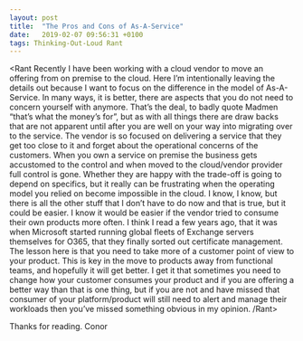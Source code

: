 ```yaml
---
layout: post
title:  "The Pros and Cons of As-A-Service"
date:   2019-02-07 09:56:31 +0100
tags: Thinking-Out-Loud Rant
---
```


<Rant Recently I have been working with a cloud vendor to move an offering from on premise to the cloud. Here I’m intentionally leaving the details out because I want to focus on the difference in the model of As-A-Service. In many ways, it is better, there are aspects that you do not need to concern yourself with anymore. That’s the deal, to badly quote Madmen “that’s what the money’s for”, but as with all things there are draw backs that are not apparent until after you are well on your way into migrating over to the service.
The vendor is so focused on delivering a service that they get too close to it and forget about the operational concerns of the customers. When you own a service on premise the business gets accustomed to the control and when moved to the cloud/vendor provider full control is gone. Whether they are happy with the trade-off is going to depend on specifics, but it really can be frustrating when the operating model you relied on become impossible in the cloud. I know, I know, but there is all the other stuff that I don’t have to do now and that is true, but it could be easier. I know it would be easier if the vendor tried to consume their own products more often.
I think I read a few years ago, that it was when Microsoft started running global fleets of Exchange servers themselves for O365, that they finally sorted out certificate management. The lesson here is that you need to take more of a customer point of view to your product. This is key in the move to products away from functional teams, and hopefully it will get better.
I get it that sometimes you need to change how your customer consumes your product and if you are offering a better way than that is one thing, but if you are not and have missed that consumer of your platform/product will still need to alert and manage their workloads then you’ve missed something obvious in my opinion. /Rant>

Thanks for reading.
Conor